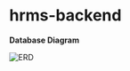 # hrms-backend

**Database Diagram**

![ERD](https://user-images.githubusercontent.com/79416722/118618464-51e36300-b7cc-11eb-9883-7a4440fa41c8.png)
